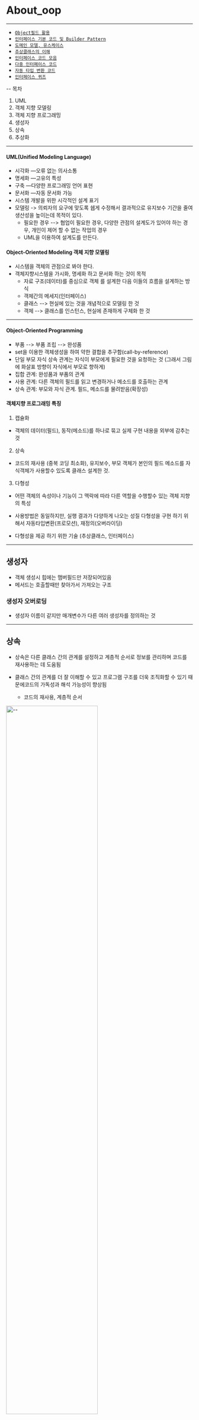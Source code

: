 # About\_oop

---
* [`Object필드 활용`](https://github.com/sanscout1/javaStudy/tree/main/src/Java_Lecture/About_oop/day3/ex1)
* [`인터페이스 기본 코드 및 Builder Pattern`](https://github.com/sanscout1/javaStudy/tree/main/src/Java_Lecture/About_oop/day2)
* [`도메인 모델, 유스케이스`](https://github.com/sanscout1/javaStudy/tree/main/src/Java_Lecture/About_oop/day5_Domain)
* [`추상클래스의 이해`](https://github.com/sanscout1/javaStudy/tree/main/src/Java_Lecture/About_oop/day6_abstract)
* [`인터페이스 코드 모음`](https://github.com/sanscout1/javaStudy/tree/main/src/Java_Lecture/About_oop/day_interface)
* [`다중 인터페이스 코드`](https://github.com/sanscout1/javaStudy/tree/main/src/Java_Lecture/About_oop/day_interface/interExample)
* [`자동 타입 변환 코드`](https://github.com/sanscout1/javaStudy/tree/main/src/Java_Lecture/About_oop/day_interface/interExample02)
* [`인터페이스 퀴즈`](https://github.com/sanscout1/javaStudy/tree/main/src/Java_Test/InterfaceQuiz1226)


-- 목차
1. UML
2. 객체 지향 모델링
3. 객체 지향 프로그래밍
4. 생성자
5. 상속
6. 추상화

---
#### UML(Unified Modeling Language)

* 시각화 —오류 없는 의사소통
* 명세화 —고유의 특성
* 구축 —다양한 프로그래밍 언어 표현
* 문서화 —자동 문서화 가능
* 시스템 개발을 위한 시각적인 설계 표기
* 모델링 -> 의뢰자의 요구에 맞도록 쉡게 수정해서 결과적으로 유지보수 기간을 줄여 생산성을 높이는데 목적이 있다.
  * 필요한 경우 --> 협업이 필요한 경우, 다양한 관점의 설계도가 있어야 하는 경우, 개인이 제어 할 수 없는 작업의 경우
  * UML을 이용하여 설계도를 만든다.

#### Object-Oriented Modeling 객체 지향 모델링

* 시스템을 객체의 관점으로 봐야 한다.
* 객체지향시스템을 가시화, 명세화 하고 문서화 하는 것이 목적
  * 자료 구조(데이터)를 중심으로 객체 를 설계한 다음 이들의 흐름을 설계하는 방식
  * 객체간의 메세지(인터페이스)
  * 클래스 --> 현실에 있는 것을 개념적으로 모델링 한 것
  * 객체 --> 클래스를 인스턴스, 현실에 존재하게 구체화 한 것

***

#### Object-Oriented Programming

* 부품 --> 부품 조립 --> 완성품
* set을 이용한 객체생성을 하여 약한 결합을 추구함(call-by-reference)
* 단일 부모 자식 상속 관계는 자식이 부모에게 필요한 것을 요청하는 것 (그래서 그림에 화살표 방향이 자식에서 부모로 향하게)
* 집합 관계: 완성품과 부품의 관계
* 사용 관계: 다른 객체의 필드를 읽고 변경하거나 메소드를 호출하는 관계
* 상속 관계: 부모와 자식 관계. 필드, 메소드를 물려받음(확장성)

#### 객체지향 프로그래밍 특징

1. 캡슐화

* 객체의 데이터(필드), 동작(메소드)를 하나로 묶고 실제 구현 내용을 외부에 감추는 것

2. 상속

* 코드의 재사용 (중복 코딩 최소화), 유지보수, 부모 객체가 본인의 필드 메소드를 자식객체가 사용할수 있도록 클래스 설계한 것.

3. 다형성

- 어떤 객체의 속성이나 기능이 그 맥락에 따라 다른 역할을 수행할수 있는 객체 지향의 특성
* 사용방법은 동일하지만, 실행 결과가 다양하게 나오는 성질 다형성을 구현 하기 위해서 자동타입변환(프로모션), 재정의(오버라이딩)
- 다형성을 제공 하기 위한 기술 (추상클래스, 인터페이스)
***

## 생성자

* &#x20;객체 생성시 힙에는 맴버필드만 저장되어있음
* &#x20;메서드는 호출할때만 찾아가서 가져오는 구조

### 생성자 오버로딩

* 생성자 이름이 같지만 매개변수가 다른 여러 생성자를 정의하는 것


***


## 상속

* 상속은 다른 클래스 간의 관계를 설정하고 계층적 순서로 정보를 관리하며 코드를 재사용하는 데 도움됨
* 클래스 간의 관계를 더 잘 이해할 수 있고 프로그램 구조를 더욱 조직화할 수 있기 때문에코드의 가독성과 해석 가능성이 향상됨

  - 코드의 재사용, 계층적 순서

<img src="https://github.com/sanscout1/HRiverStudy/blob/main/src/picture/extends01.png?raw=true" width="70%" alt="--">


* 다중 상속 허용하지 않음. extends 뒤에 하나의 부모 클래스만 상속
* 부모 자식 : Is - A 관계 (extends, implements)

* 부모 A, 자식 B 가 있을 때, `A a = new B();` --> b만 가지고 있는 것을 이용이 불가능

### 오버라이딩
- 이름은 같고 내용 재정의
- 부모의 함수의 이름과 동일 하게 자식에게 지어주고, 내용을 변경해서 사용가능

ex) A 부모에 aa() 가 있을 때, B 자식에 aa() 함수명에 내용 다르게 정의
  - A.aa() 와 B.aa() 는 다르게 정의가 가능한 것

- #### (외우자) 만약 `A a = new B()` 했더라도 a.aa() 하면 위에 내용대로면 A의 aa()를 출력해야 할 거 같지만, 여기서는 B의 aa()를 출력함
- 메서드 오버라이딩의 특수한 기능임

---

## 추상화

- 불필요한 정보를 숨기고 효율적으로 코드 짜기 위하여 구현하고자 하는 부분의 범위 축소하는 것
- 코드의 중복을 막고 재사용성을 높일 수 있음, 응용 프로그램이나 프로그램의 보안에 도움이 됨


#### 추상화 유형
- 데이터 추상화 : 자료형을 만들고 구현을 숨기는 것
- 제어추상화 : 작업의 단위 정의를 하고, 재사용 하는 것. 반복되는 코드를 수집하여 하나의 단위로 노출 (오버로딩,오버라이딩)

<img src="https://github.com/sanscout1/HRiverStudy/blob/main/src/picture/abstract01.png?raw=true" width="70%" alt="--">


- 추상클래스를 상속 받는 다면, 추상 메소드를 반드시 정의 해야함
- 상속 받는 자식 클래스가 추상 클래스라면 정의 안해도 됨

## 인터페이스

- 추상 클래스는 추상 메서드와 일반 메서드를 포함할 수 있지만, 인터페이스는 추상메서드만 포함할 수 있음


- 다중 상속을 구현할 수 있음
- 두 객체를 연결하는 역할
- default, public 가능
- 인터페이스와 추상클래스는 기준 및 표준이 되기 위하여 정의를 하지 않고 기준만 잡아줌
- 유지보수가 편리 (코드에 변경이 있을 때, 영향을 받는 부분을 최소화)

### 인터페이스 사용 이유
- 완전한 추상화 구현 가능
- 다중 상속 구현 가능
- 느슨한 결합 형성 가능

```agsl
rc = new Television();  
rc1 = new Audio();
rc.turnOn();
rc1.turnOn();
```
- 동일 인터페이스로 참조형을 결정하여 생성한 객체들은 생성한 클래스가 무엇이냐에 따라 함수 호출 가능
- #### **인터페이스로 구현한 모든 객체들은 모두 인터페이스로 담을 수 있다**


### 인터페이스에서 사용 가능한 것들

<img src="https://github.com/sanscout1/HRiverStudy/blob/main/src/picture/interface01.png?raw=true" width="70%" alt="--">



#### 인터페이스 선언 종류

- 상수 : public static final --> 상수는 구현객체와 상관 없는 인터페이스 맴버로 바로 접근해서 읽을 수 있다.
- 추상 메소드 : 바디가 없는 메소드 (메소드 선언부만 작성)
- 디폴트 메소드 (default method) :  인터페이스에서 완전한 실행코드를 가진 유일한 메소드, 재정의 시 default 키워드 삭제
- 정적 메소드 : (static 메소드)  구현 객체가 없어도 인터페이스 호출만으로 사용 가능

=========================== public =============================
- private 메소드 : 인터페이스에서 외부접근 막고 싶을 떄 사용
  - 디폴트와 정적메소드들의 중복코드를 줄이기 위해
    - private 메소드 
    - private static 메소드

- static은 static 끼리 사용가능한 점 알아 둘 것
- 인터페이스는 super 사용 불가 --> 객체의 주소값을 불러오는 super가 불러올 주소값이 없기 떄문이다.

#### 다중 상속
- 인터페이스 두 개를 동시 적용 하고 싶다면, 두 인터페이스를 새로운 하나의 인터페이스에서 extend 하여 implements 하면 된다.
  ### - [`다중 인터페이스 코드`](https://github.com/sanscout1/javaStudy/tree/main/src/Java_Lecture/About_oop/day_interface/interExample)

#### 자동 타입 변환
- 부모 클래스가 인터페이스를 구현하고 있다면 자식 클래스도 인터페이스 타입으로 자동 타입 변환될 수 있음
- 자식이 인터페이스 같은 부모로 변환 될때 --> promotion
- 부모를 자식으로 형 변활 할때 --> casting  보통 (타입) 함
  ### - [`자동 타입 변환 코드`](https://github.com/sanscout1/javaStudy/tree/main/src/Java_Lecture/About_oop/day_interface/interExample02)

#### 자동 변환 instanceof 유용 문법

``` agsl
public static void ride(Vehicle vehicle){
        if(vehicle instanceof  Bus){
            Bus bus = (Bus) vehicle;
            bus.checkFare();
        }
        //위 아래가 동일 식임 ,,,, 자바 12버전부터 지원
        if(vehicle instanceof Bus bus) bus.checkFare();
        vehicle.run();
    }
```

---




### 싱글톤

> https://inpa.tistory.com/entry/GOF-%F0%9F%92%A0-%EC%8B%B1%EA%B8%80%ED%86%A4Singleton-%ED%8C%A8%ED%84%B4-%EA%BC%BC%EA%BC%BC%ED%95%98%EA%B2%8C-%EC%95%8C%EC%95%84%EB%B3%B4%EC%9E%90